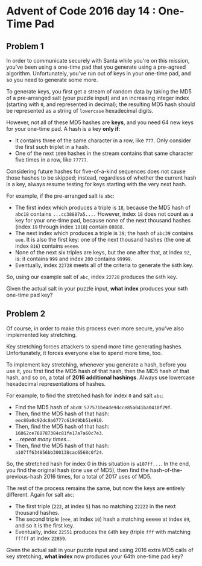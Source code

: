 # Advent of Code 2016 day 14 : One-Time Pad

## Problem 1

In order to communicate securely with Santa while you're on this mission, you've
been using a one-time pad that you generate using a pre-agreed algorithm. Unfortunately, you've run out of keys in your one-time pad, and so you need to generate some more.

To generate keys, you first get a stream of random data by taking the MD5 of a pre-arranged salt (your puzzle input) and an increasing integer index (starting with `0`, and represented in decimal); the resulting MD5 hash should be represented as a string of `lowercase` hexadecimal digits.

However, not all of these MD5 hashes are **keys**, and you need 64 new keys for your
one-time pad. A hash is a key **only if**:

- It contains three of the same character in a row, like `777`. Only consider the first such triplet in a hash.
- One of the next `1000` hashes in the stream contains that same character five times in a row, like `77777`.

Considering future hashes for five-of-a-kind sequences does not cause those hashes to be skipped; instead, regardless of whether the current hash is a key, always resume testing for keys starting with the very next hash.

For example, if the pre-arranged salt is `abc`:

- The first index which produces a triple is `18`, because the MD5 hash of `abc18`
  contains `...cc38887a5....` However, index `18` does not count as a key for your
  one-time pad, because none of the next thousand hashes (index `19` through index
  `1018`) contain `88888`.
- The next index which produces a triple is `39`; the hash of `abc39` contains `eee`.
  It is also the first key: one of the next thousand hashes (the one at index `816`)
  contains `eeeee`.
- None of the next six triples are keys, but the one after that, at index `92`, is:
  it contains `999` and index `200` contains `99999`.
- Eventually, index `22728` meets all of the criteria to generate the `64`th key.

So, using our example salt of `abc`, index `22728` produces the `64`th key.

Given the actual salt in your puzzle input, **what index** produces your `64`th one-time
pad key?

## Problem 2

Of course, in order to make this process even more secure, you've also implemented
key stretching.

Key stretching forces attackers to spend more time generating hashes. Unfortunately,
it forces everyone else to spend more time, too.

To implement key stretching, whenever you generate a hash, before you use it, you
first find the MD5 hash of that hash, then the MD5 hash of that hash, and so on,
a total of **2016 additional hashings**. Always use lowercase hexadecimal representations
of hashes.

For example, to find the stretched hash for index `0` and salt `abc`:

- Find the MD5 hash of `abc0`: `577571be4de9dcce85a041ba0410f29f`.
- Then, find the MD5 hash of that hash: `eec80a0c92dc8a0777c619d9bb51e910`.
- Then, find the MD5 hash of that hash: `16062ce768787384c81fe17a7a60c7e3`.
- _...repeat many times..._
- Then, find the MD5 hash of that hash: `a107ff634856bb300138cac6568c0f24`.

So, the stretched hash for index 0 in this situation is `a107ff...`. In the end,
you find the original hash (one use of MD5), then find the hash-of-the-previous-hash
2016 times, for a total of 2017 uses of MD5.

The rest of the process remains the same, but now the keys are entirely different.
Again for salt `abc`:

- The first triple (`222`, at index `5`) has no matching `22222` in the next thousand hashes.
- The second triple (`eee`, at index `10`) hash a matching eeeee at index `89`, and so it is the first key.
- Eventually, index `22551` produces the `64`th key (triple `fff` with matching `fffff` at index `22859`.

Given the actual salt in your puzzle input and using 2016 extra MD5 calls of key
stretching, **what index** now produces your 64th one-time pad key?
